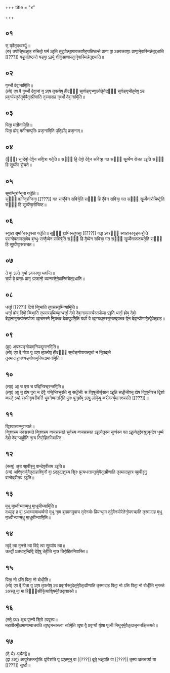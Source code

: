 +++
title = "४"

+++
## ०१
स᳘ य᳘दैत᳘दध्वर्य्युः᳘॥  
(रु) उपोत्ति᳘ष्ठन्ना᳘ह रुचितो᳘ घर्म ऽइ᳘ति त᳘दुपोत्था᳘यावकाशैरु᳘पतिष्ठन्ते प्राणा वा᳘ ऽअवकाशाः᳘ प्राणा᳘ने᳘वास्मिन्नेत᳘द्दधाति [[???]] षडु᳘पतिष्ठन्ते षड्वा᳘ ऽइमे᳘ शीर्ष᳘न्प्राणास्ता᳘ने᳘वास्मिन्नेत᳘द्दधाति॥  
## ०२
ग᳘र्भ्भो देवा᳘नामि᳘ति॥  
(त्ये) एष वै ग᳘र्भ्भो देवा᳘नां य᳘ ऽएष त᳘पत्येष᳘ हीदᳫँ᳭ स᳘र्व्वङ्गृभ्णा᳘त्येते᳘नेदᳫँ᳭ स᳘र्वङ्गृभीत᳘मेष᳘ ऽउ प्रव᳘र्ग्यस्त᳘देत᳘मे᳘वैत᳘त्प्रीणाति त᳘स्मादाह ग᳘र्भ्भो देवा᳘नामि᳘ति॥  
## ०३
पिता᳘ मतीनामि᳘ति॥  
पिता᳘ ह्येष᳘ मतीनाम्प᳘तिः प्रजा᳘नामि᳘ति प᳘ति᳘र्ह्येष᳘ प्रजा᳘नाम्॥  
## ०४
(ᳫँ᳭) स᳘न्देवो᳘ देवे᳘न सवि᳘त्रा गते᳘ति॥ 
सᳫँ᳭ हि᳘ देवो᳘ देवे᳘न सवित्रा᳘ गत सᳫँ᳭ सू᳘र्य्येण रोचत ऽइ᳘ति सᳫँ᳭ हि सू᳘र्य्येण रो᳘चते॥  
## ०५
स᳘मग्नि᳘रग्नि᳘ना गते᳘ति॥  
स᳘ᳫँ᳘ ह्यग्नि᳘रग्निना᳘ [[???]] गत सन्दै᳘वेन सवित्रे᳘ति सᳫँ᳭ हि दै᳘वेन सवित्रा᳘ गत सᳫँ᳭ सू᳘र्य्येणारोचिष्टे᳘ति सᳫँ᳭ हि सू᳘र्य्येणा᳘रोचिष्ट॥  
## ०६
स्वा᳘हा स᳘मग्निस्त᳘पसा गते᳘ति॥ 
स᳘ᳫँ᳭ ह्यग्निस्त᳘पसा᳘ [[???]] गता᳘ ऽवरᳫँ᳭ स्वाहाकार᳘ङ्करो᳘ति प᳘रान्देव᳘तामसा᳘वेव ब᳘न्धुः सन्दै᳘व्येन सवित्रे᳘ति सᳫँ᳭ हि दै᳘व्येन सवित्रा᳘ गत सᳫँ᳭ सू᳘र्य्येणारूरुचते᳘ति सᳫँ᳭ हि सू᳘र्य्येणा᳘रूरुचत॥  
## ०७
ते वा᳘ ऽएते त्र᳘यो ऽवकाशा᳘ भवन्ति॥  
त्र᳘यो वै᳘ प्राणाः᳘ प्राण᳘ ऽउदानो᳘ व्यानस्ते᳘नै᳘वास्मिन्नेत᳘द्दधाति॥  
## ०८
धर्त्ता᳘ [[???]] दिवो व्वि᳘भाति त᳘पसस्पृथिव्यामि᳘ति॥  
धर्त्ता᳘ ह्येष᳘ दिवो᳘ व्विभा᳘ति त᳘पसस्पृथिव्या᳘न्धर्त्ता᳘ देवो᳘ देवा᳘नाम᳘मर्त्त्यस्तपोजा ऽइ᳘ति धर्त्ता᳘ ह्येष᳘ देवो᳘ देवा᳘नाम᳘मर्त्यस्तपोजा व्वा᳘चमस्मे नि᳘यच्छ देवायु᳘वमि᳘ति यज्ञो वै व्वा᳘ग्यज्ञ᳘मस्म᳘भ्यम्प्र᳘यच्छ ये᳘न देवा᳘न्प्रीणामे᳘त्ये᳘वैत᳘दाह॥  
## ०९
(हा᳘) अ᳘पश्यङ्गोपाम᳘निपद्य᳘मानमि᳘ति॥  
(त्ये) एष वै᳘ गोपा य᳘ ऽएष त᳘पत्येष᳘ हीदᳫँ᳭ स᳘र्व्वङ्गोपायत्य᳘थो न नि᳘पद्यते त᳘स्मादाहा᳘पश्यङ्गोपाम᳘निपद्यमानमि᳘ति॥  
## १०
(त्या᳘) आ᳘ च प᳘रा च पथि᳘भिश्च᳘रन्तमि᳘ति॥  
(त्या᳘) आ᳘ च᳘ ह्येष प᳘रा च देवैः᳘ पथि᳘भिश्च᳘रति स᳘ सध्री᳘चीः स व्वि᳘षूचीर्व्व᳘सान ऽइ᳘ति सध्री᳘चीश्च᳘ ह्येष व्वि᳘षूचीश्च दि᳘शो व्वस्ते᳘ ऽथो रश्मीना᳘वरीवर्त्ति भु᳘वनेष्वन्तरि᳘ति पुनः पुन᳘र्ह्येष᳘ ऽएषु᳘ लोके᳘षु व्वरीवर्त्त्य᳘मानश्चरति [[???]]॥  
## ११
व्वि᳘श्वासाम्भुवाम्पते॥  
व्वि᳘श्वस्य मनसस्पते व्वि᳘श्वस्य व्वचसस्पते स᳘र्वस्य व्वचसस्पत ऽइ᳘त्येत᳘स्य स᳘र्व्वस्य पत ऽइ᳘त्येत᳘द्देवश्रुत्त्व᳘न्देव ध᳘र्म्म देवो᳘ देवा᳘न्पाही᳘ति ना᳘त्र तिरो᳘हितमिवास्ति॥  
## १२
(स्त्य᳘) अ᳘त्र प्प्रा᳘वीर᳘नु वान्देव᳘वीतय ऽइ᳘ति॥  
(त्य) अश्वि᳘नावे᳘वैत᳘दाहाश्वि᳘नौ वा᳘ ऽएत᳘द्यज्ञ᳘स्य शि᳘रः प्र᳘त्यधत्तान्ता᳘वे᳘वैत᳘त्प्रीणाति त᳘स्मादाहा᳘त्र प्प्रा᳘वीर᳘नु वान्देव᳘वीतय ऽइ᳘ति॥  
## १३
म᳘धु मा᳘ध्वीभ्याम्म᳘धु मा᳘धूचीभ्यामि᳘ति॥  
दध्य᳘ङ् ह वा᳘ ऽआभ्यामाथर्व्वणो म᳘धु ना᳘म ब्रा᳘ह्मणमुवाच त᳘देनयोः प्रियन्धा᳘म त᳘दे᳘वैनयोरेतेनो᳘पगच्छति त᳘स्मादाह म᳘धु मा᳘ध्वीभ्याम्म᳘धु मा᳘धूचीभ्यामि᳘ति॥  
## १४
त्दृदे᳘ त्वा म᳘नसे त्वा दिवे᳘ त्वा सू᳘र्य्याय त्वा॥  
ऊर्ध्वो᳘ ऽअध्वर᳘न्दिवि᳘ देवे᳘षु धेही᳘ति ना᳘त्र तिरो᳘हितमिवास्ति॥  
## १५
पिता᳘ नो ऽसि पिता᳘ नो बोधी᳘ति॥  
(त्ये) एष वै᳘ पिता य᳘ ऽएष त᳘पत्येष᳘ ऽउ प्रव᳘र्ग्यस्त᳘देत᳘मे᳘वैत᳘त्प्रीणाति त᳘स्मादाह पिता᳘ नो ऽसि पिता᳘ नो बोधी᳘ति न᳘मस्ते ऽअस्तु मा᳘ मा हिᳫँ᳭सीरि᳘त्याशि᳘षमे᳘वैतदा᳘शास्ते॥  
## १६
(स्ते᳘ ऽथ) अ᳘थ प᳘त्न्यै शि᳘रो ऽपवृ᳘त्य॥  
महावीरमी᳘क्षमाणाम्वाचयति त्व᳘ष्टृमन्तस्त्वा सपेमे᳘ति व्वृ᳘षा वै᳘ प्रव᳘र्ग्यो यो᳘षा प᳘त्नी मिथुन᳘मे᳘वैत᳘त्प्रज᳘ननङ्क्रियते॥  
## १७
(ते᳘ थै) अ᳘थैतद्वै॥  
(द्वा ऽआ᳘) आयुरेतज्ज्यो᳘तिः प्र᳘विशति य᳘ ऽएतम᳘नु वा [[???]] ब्रूते᳘ भक्ष᳘यति वा [[???]] त᳘स्य व्व्रतचर्य्या या [[???]] सृ᳘ष्टौ॥  

